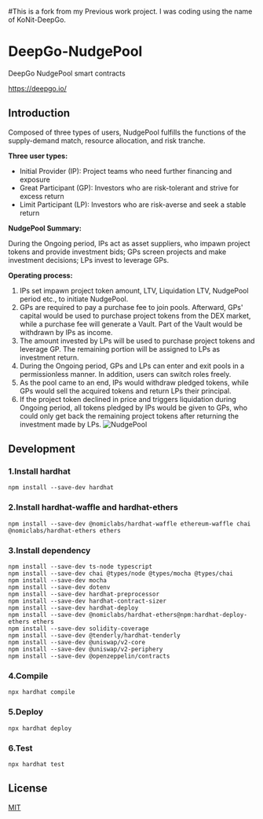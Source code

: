 #This is a fork from my Previous work project.  I was coding using the name of KoNit-DeepGo.


# DeepGo-NudgePool
DeepGo NudgePool smart contracts

https://deepgo.io/

## Introduction
Composed of three types of users, NudgePool fulfills the functions of the supply-demand match, resource allocation, and risk tranche.

**Three user types:**
* Initial Provider (IP): Project teams who need further financing and exposure
* Great Participant (GP): Investors who are risk-tolerant and strive for excess return
* Limit Participant (LP): Investors who are risk-averse and seek a stable return

**NudgePool Summary:**

During the Ongoing period, IPs act as asset suppliers, who impawn project tokens and provide investment bids; GPs screen projects and make investment decisions; LPs invest to leverage GPs.

**Operating process:**
1. IPs set impawn project token amount, LTV, Liquidation LTV, NudgePool period etc., to initiate NudgePool.
2. GPs are required to pay a purchase fee to join pools. Afterward, GPs' capital would be used to purchase project tokens from the DEX market, while a purchase fee will generate a Vault. Part of the Vault would be withdrawn by IPs as income.
3. The amount invested by LPs will be used to purchase project tokens and leverage GP. The remaining portion will be assigned to LPs as investment return.
4. During the Ongoing period, GPs and LPs can enter and exit pools in a permissionless manner. In addition, users can switch roles freely.
5. As the pool came to an end, IPs would withdraw pledged tokens, while GPs would sell the acquired tokens and return LPs their principal.
6. If the project token declined in price and triggers liquidation during Ongoing period, all tokens pledged by IPs would be given to GPs, who could only get back the remaining project tokens after returning the investment made by LPs.
![NudgePool](NudgePool.png)

## Development
### 1.Install hardhat
`npm install --save-dev hardhat`
### 2.Install hardhat-waffle and hardhat-ethers
`npm install --save-dev @nomiclabs/hardhat-waffle ethereum-waffle chai @nomiclabs/hardhat-ethers ethers`
### 3.Install dependency
```
npm install --save-dev ts-node typescript
npm install --save-dev chai @types/node @types/mocha @types/chai
npm install --save-dev mocha
npm install --save-dev dotenv
npm install --save-dev hardhat-preprocessor
npm install --save-dev hardhat-contract-sizer
npm install --save-dev hardhat-deploy
npm install --save-dev @nomiclabs/hardhat-ethers@npm:hardhat-deploy-ethers ethers
npm install --save-dev solidity-coverage
npm install --save-dev @tenderly/hardhat-tenderly
npm install --save-dev @uniswap/v2-core
npm install --save-dev @uniswap/v2-periphery
npm install --save-dev @openzeppelin/contracts
```
### 4.Compile
`npx hardhat compile`
### 5.Deploy
`npx hardhat deploy`
### 6.Test
`npx hardhat test`

## License
[MIT](LICENSE.txt)
